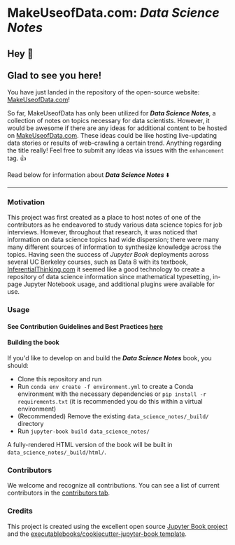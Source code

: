 # MakeUseofData.com: **_Data Science Notes_**

## Hey 👋 <br><br> Glad to see you here! 

You have just landed in the repository of the open-source website: [MakeUseofData.com](https://makeuseofdata.com/)!

So far, MakeUseofData has only been utilized for **_Data Science Notes_**, a collection of notes on topics necessary for data scientists. However, it would be awesome if there are any ideas for additional content to be hosted on [MakeUseofData.com](https://makeuseofdata.com/). These ideas could be like hosting live-updating data stories or results of web-crawling a certain trend. Anything regarding the title really! Feel free to submit any ideas via issues with the `enhancement` tag. 👍

Read below for information about **_Data Science Notes_** ⬇️

---

### Motivation

This project was first created as a place to host notes of one of the contributors as he endeavored to study various data science topics for job interviews. However, throughout that research, it was noticed that information on data science topics had wide dispersion; there were many many different sources of information to synthesize knowledge across the topics. Having seen the success of *Jupyter Book* deployments across several UC Berkeley courses, such as Data 8 with its textbook, [InferentialThinking.com](https://www.inferentialthinking.com/chapters/intro) it seemed like a good technology to create a repository of data science information since mathematical typesetting, in-page Jupyter Notebook usage, and additional plugins were available for use. 

### Usage

#### See Contribution Guidelines and Best Practices [**here**](https://github.com/wyattowalsh/data-science-notes/blob/master/CONTRIBUTING.md)

#### Building the book

If you'd like to develop on and build the  **_Data Science Notes_** book, you should:

- Clone this repository and run
- Run `conda env create -f environment.yml` to create a Conda environment with the necessary dependencies or `pip install -r requirements.txt` (it is recommended you do this within a virtual environment)
- (Recommended) Remove the existing `data_science_notes/_build/` directory
- Run `jupyter-book build data_science_notes/`

A fully-rendered HTML version of the book will be built in `data_science_notes/_build/html/`.

### Contributors

We welcome and recognize all contributions. You can see a list of current contributors in the [contributors tab](https://github.com/wyattowalsh/data_science_notes/graphs/contributors).

### Credits

This project is created using the excellent open source [Jupyter Book project](https://jupyterbook.org/) and the [executablebooks/cookiecutter-jupyter-book template](https://github.com/executablebooks/cookiecutter-jupyter-book).
